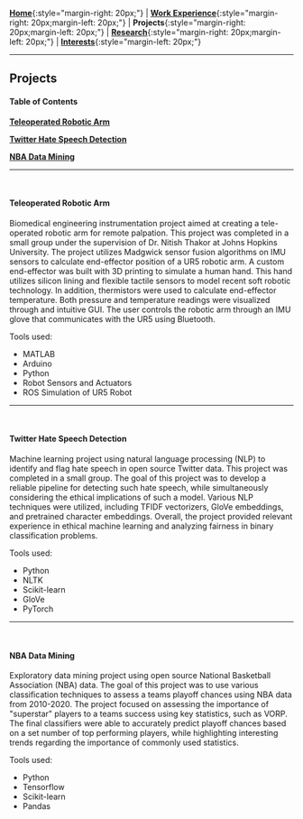 [**Home**](http://michaelainsworth.me){:style="margin-right: 20px;"}
|
[**Work Experience**](http://michaelainsworth.me/workExperience){:style="margin-right: 20px;margin-left: 20px;"}
|
**Projects**{:style="margin-right: 20px;margin-left: 20px;"}
|
[**Research**](http://michaelainsworth.me/research){:style="margin-right: 20px;margin-left: 20px;"}
|
[**Interests**](http://michaelainsworth.me/interests){:style="margin-left: 20px;"}

___

## Projects

#### Table of Contents

[**Teleoperated Robotic Arm**](http://michaelainsworth.me/projects#teleoperated-robotic-arm)

[**Twitter Hate Speech Detection**](http://michaelainsworth.me/projects#twitter-hate-speech-detection)

[**NBA Data Mining**](http://michaelainsworth.me/projects#nba-data-mining)

___
<br/>

#### Teleoperated Robotic Arm

Biomedical engineering instrumentation project aimed at creating a tele-operated robotic arm for remote palpation. This project was completed in a small group under the supervision of Dr. Nitish Thakor at Johns Hopkins University. The project utilizes Madgwick sensor fusion algorithms on IMU sensors to calculate end-effector position of a UR5 robotic arm. A custom end-effector was built with 3D printing to simulate a human hand. This hand utilizes silicon lining and flexible tactile sensors to model recent soft robotic technology. In addition, thermistors were used to calculate end-effector temperature. Both pressure and temperature readings were visualized through and intuitive GUI. The user controls the robotic arm through an IMU glove that communicates with the UR5 using Bluetooth.

Tools used:

* MATLAB
* Arduino
* Python
* Robot Sensors and Actuators
* ROS Simulation of UR5 Robot

___
<br/>

#### Twitter Hate Speech Detection

Machine learning project using natural language processing (NLP) to identify and flag hate speech in open source Twitter data. This project was completed in a small group. The goal of this project was to develop a reliable pipeline for detecting such hate speech, while simultaneously considering the ethical implications of such a model. Various NLP techniques were utilized, including TFIDF vectorizers, GloVe embeddings, and pretrained character embeddings. Overall, the project provided relevant experience in ethical machine learning and analyzing fairness in binary classification problems.

Tools used:

* Python
* NLTK
* Scikit-learn
* GloVe
* PyTorch

___
<br/>

#### NBA Data Mining

Exploratory data mining project using open source National Basketball Association (NBA) data. The goal of this project was to use various classification techniques to assess a teams playoff chances using NBA data from 2010-2020. The project focused on assessing the importance of "superstar" players to a teams success using key statistics, such as VORP. The final classifiers were able to accurately predict playoff chances based on a set number of top performing players, while highlighting interesting trends regarding the importance of commonly used statistics.

Tools used:

* Python
* Tensorflow
* Scikit-learn
* Pandas

<br/>
